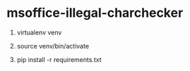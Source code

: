 # msoffice-illegal-charchecker

1. virtualenv venv

2. source venv/bin/activate

3. pip install -r requirements.txt
